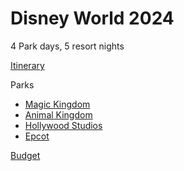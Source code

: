 # Disney World 2024

4 Park days, 5 resort nights

[Itinerary](https://github.com/asemanko/travel-plans/blob/master/trip/2024/disney-world/itinerary.md)

Parks
- [Magic Kingdom](https://github.com/asemanko/travel-plans/blob/master/trip/2024/disney-world/magic-kingdom.md)
- [Animal Kingdom](https://github.com/asemanko/travel-plans/blob/master/trip/2024/disney-world/animal-kingdom.md)
- [Hollywood Studios](https://github.com/asemanko/travel-plans/blob/master/trip/2024/disney-world/hollywood-studios.md)
- [Epcot](https://github.com/asemanko/travel-plans/blob/master/trip/2024/disney-world/epcot.md)

[Budget](https://github.com/asemanko/travel-plans/blob/master/trip/2024/disney-world/budget.md)

